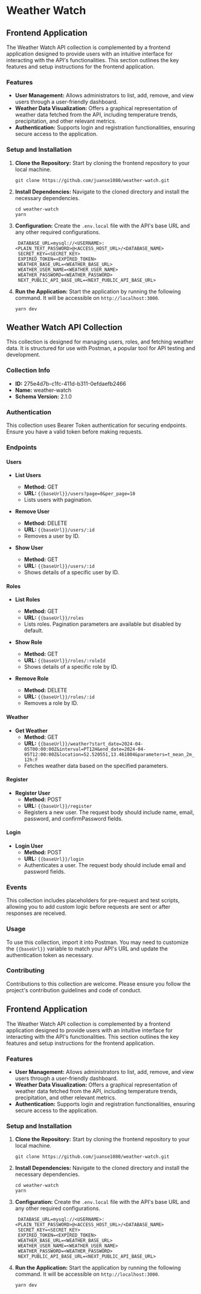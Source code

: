 # Weather Watch
## Frontend Application

The Weather Watch API collection is complemented by a frontend application designed to provide users with an intuitive interface for interacting with the API's functionalities. This section outlines the key features and setup instructions for the frontend application.

### Features

- **User Management:** Allows administrators to list, add, remove, and view users through a user-friendly dashboard.
- **Weather Data Visualization:** Offers a graphical representation of weather data fetched from the API, including temperature trends, precipitation, and other relevant metrics.
- **Authentication:** Supports login and registration functionalities, ensuring secure access to the application.

### Setup and Installation

1. **Clone the Repository:** Start by cloning the frontend repository to your local machine.
   ```
   git clone https://github.com/juanse1080/weather-watch.git
   ```

2. **Install Dependencies:** Navigate to the cloned directory and install the necessary dependencies.
   ```
   cd weather-watch
   yarn
   ```

3. **Configuration:** Create the `.env.local` file with the API's base URL and any other required configurations.
   ```
    DATABASE_URL=mysql://<USERNAME>:<PLAIN_TEXT_PASSWORD>@<ACCESS_HOST_URL>/<DATABASE_NAME>
    SECRET_KEY=<SECRET_KEY>
    EXPIRED_TOKEN=<EXPIRED_TOKEN>
    WEATHER_BASE_URL=<WEATHER_BASE_URL>
    WEATHER_USER_NAME=<WEATHER_USER_NAME>
    WEATHER_PASSWORD=<WEATHER_PASSWORD>
    NEXT_PUBLIC_API_BASE_URL=<NEXT_PUBLIC_API_BASE_URL>
   ```

4. **Run the Application:** Start the application by running the following command. It will be accessible on `http://localhost:3000`.
   ```
   yarn dev
   ```
   
## Weather Watch API Collection

This collection is designed for managing users, roles, and fetching weather data. It is structured for use with Postman, a popular tool for API testing and development.

### Collection Info

- **ID:** 275e4d7b-c1fc-411d-b311-0efdaefb2466
- **Name:** weather-watch
- **Schema Version:** 2.1.0

### Authentication

This collection uses Bearer Token authentication for securing endpoints. Ensure you have a valid token before making requests.

### Endpoints

#### Users

- **List Users**
  - **Method:** GET
  - **URL:** `{{baseUrl}}/users?page=0&per_page=10`
  - Lists users with pagination.

- **Remove User**
  - **Method:** DELETE
  - **URL:** `{{baseUrl}}/users/:id`
  - Removes a user by ID.

- **Show User**
  - **Method:** GET
  - **URL:** `{{baseUrl}}/users/:id`
  - Shows details of a specific user by ID.

#### Roles

- **List Roles**
  - **Method:** GET
  - **URL:** `{{baseUrl}}/roles`
  - Lists roles. Pagination parameters are available but disabled by default.

- **Show Role**
  - **Method:** GET
  - **URL:** `{{baseUrl}}/roles/:roleId`
  - Shows details of a specific role by ID.

- **Remove Role**
  - **Method:** DELETE
  - **URL:** `{{baseUrl}}/roles/:id`
  - Removes a role by ID.

#### Weather

- **Get Weather**
  - **Method:** GET
  - **URL:** `{{baseUrl}}/weather?start_date=2024-04-05T00:00:00Z&interval=PT12H&end_date=2024-04-05T12:00:00Z&location=52.520551,13.461804&parameters=t_mean_2m_12h:F`
  - Fetches weather data based on the specified parameters.

#### Register

- **Register User**
  - **Method:** POST
  - **URL:** `{{baseUrl}}/register`
  - Registers a new user. The request body should include name, email, password, and confirmPassword fields.

#### Login

- **Login User**
  - **Method:** POST
  - **URL:** `{{baseUrl}}/login`
  - Authenticates a user. The request body should include email and password fields.

### Events

This collection includes placeholders for pre-request and test scripts, allowing you to add custom logic before requests are sent or after responses are received.

### Usage

To use this collection, import it into Postman. You may need to customize the `{{baseUrl}}` variable to match your API's URL and update the authentication token as necessary.

### Contributing

Contributions to this collection are welcome. Please ensure you follow the project's contribution guidelines and code of conduct.

## Frontend Application

The Weather Watch API collection is complemented by a frontend application designed to provide users with an intuitive interface for interacting with the API's functionalities. This section outlines the key features and setup instructions for the frontend application.

### Features

- **User Management:** Allows administrators to list, add, remove, and view users through a user-friendly dashboard.
- **Weather Data Visualization:** Offers a graphical representation of weather data fetched from the API, including temperature trends, precipitation, and other relevant metrics.
- **Authentication:** Supports login and registration functionalities, ensuring secure access to the application.

### Setup and Installation

1. **Clone the Repository:** Start by cloning the frontend repository to your local machine.
   ```
   git clone https://github.com/juanse1080/weather-watch.git
   ```

2. **Install Dependencies:** Navigate to the cloned directory and install the necessary dependencies.
   ```
   cd weather-watch
   yarn
   ```

3. **Configuration:** Create the `.env.local` file with the API's base URL and any other required configurations.
   ```
    DATABASE_URL=mysql://<USERNAME>:<PLAIN_TEXT_PASSWORD>@<ACCESS_HOST_URL>/<DATABASE_NAME>
    SECRET_KEY=<SECRET_KEY>
    EXPIRED_TOKEN=<EXPIRED_TOKEN>
    WEATHER_BASE_URL=<WEATHER_BASE_URL>
    WEATHER_USER_NAME=<WEATHER_USER_NAME>
    WEATHER_PASSWORD=<WEATHER_PASSWORD>
    NEXT_PUBLIC_API_BASE_URL=<NEXT_PUBLIC_API_BASE_URL>
   ```

4. **Run the Application:** Start the application by running the following command. It will be accessible on `http://localhost:3000`.
   ```
   yarn dev
   ```